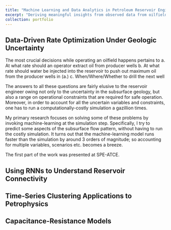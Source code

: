```yaml
---
title: "Machine Learning and Data Analytics in Petroleum Reservoir Engineering"
excerpt: "Deriving meaningful insights from observed data from oilfields using statistical methods a.k.a my PhD research."
collection: portfolio
---
```


## Data-Driven Rate Optimization Under Geologic Uncertainty 

The most crucial decisions while operating an oilfield happens pertains to 
a. At what rate should an operator extract oil from producer wells
b. At what rate should water be injected into the reservoir to push out maximum oil from the producer wells in (a.)
c. When/Where/Whether to drill the next well

The answers to all these questions are fairly elusive to the reservoir engineer owing not only to the uncertainty in the subsurface geology, but also a range on operational constraints that are required for safe operation. Moreover, in order to account for all the uncertain variables and constraints, one has to run a computationally-costly simulation a gazillion times. 

My primary research focuses on solving some of these problems by invoking machine-learning at the simulation step. Specifically, I try to predict some aspects of the subsurface flow pattern, without having to run the costly simulation. It turns out that the machine-learning model runs faster than the simulation by around 3 orders of magnitude; so accounting for multiple variables, scenarios etc. becomes a breeze.

The first part of the work was presented at SPE-ATCE.

## Using RNNs to Understand Reservoir Connectivity




## Time-Series Clustering Applications to Petrophysics




## Capacitance-Resistance Models 


